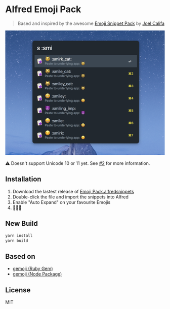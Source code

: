 # Alfred Emoji Pack

> Based and inspired by the awesome [Emoji Snippet Pack](http://joelcalifa.com/blog/alfred-emoji-snippet-pack/) by [Joel Califa](http://joelcalifa.com)

![screenshot.png](screenshot.png)

⚠️ Doesn't support Unicode 10 or 11 yet. See [#2](https://github.com/stefanzweifel/alfred-emoji-pack/issues/2) for more information.

## Installation

1. Download the lastest release of [Emoji Pack.alfredsnippets](https://github.com/stefanzweifel/alfred-emoji-pack/raw/master/Emoji%20Pack.alfredsnippets)
2. Double-click the file and import the snippets into Alfred
3. Enable "Auto Expand" on your favourite Emojis
4. 💸💸💸

## New Build

```
yarn install
yarn build
```

## Based on 

- [gemoji (Ruby Gem)](https://github.com/github/gemoji)
- [gemoji (Node Package)](https://github.com/wooorm/gemoji)

## License

MIT

